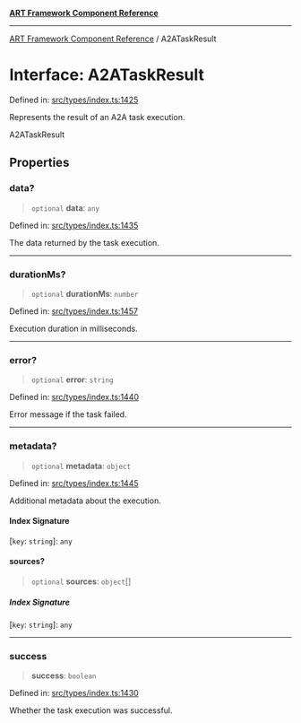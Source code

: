 [**ART Framework Component Reference**](../README.md)

***

[ART Framework Component Reference](../README.md) / A2ATaskResult

# Interface: A2ATaskResult

Defined in: [src/types/index.ts:1425](https://github.com/hashangit/ART/blob/e4c184bd9ffa5ef078ee6a88704f24584b173411/src/types/index.ts#L1425)

Represents the result of an A2A task execution.

 A2ATaskResult

## Properties

### data?

> `optional` **data**: `any`

Defined in: [src/types/index.ts:1435](https://github.com/hashangit/ART/blob/e4c184bd9ffa5ef078ee6a88704f24584b173411/src/types/index.ts#L1435)

The data returned by the task execution.

***

### durationMs?

> `optional` **durationMs**: `number`

Defined in: [src/types/index.ts:1457](https://github.com/hashangit/ART/blob/e4c184bd9ffa5ef078ee6a88704f24584b173411/src/types/index.ts#L1457)

Execution duration in milliseconds.

***

### error?

> `optional` **error**: `string`

Defined in: [src/types/index.ts:1440](https://github.com/hashangit/ART/blob/e4c184bd9ffa5ef078ee6a88704f24584b173411/src/types/index.ts#L1440)

Error message if the task failed.

***

### metadata?

> `optional` **metadata**: `object`

Defined in: [src/types/index.ts:1445](https://github.com/hashangit/ART/blob/e4c184bd9ffa5ef078ee6a88704f24584b173411/src/types/index.ts#L1445)

Additional metadata about the execution.

#### Index Signature

\[`key`: `string`\]: `any`

#### sources?

> `optional` **sources**: `object`[]

##### Index Signature

\[`key`: `string`\]: `any`

***

### success

> **success**: `boolean`

Defined in: [src/types/index.ts:1430](https://github.com/hashangit/ART/blob/e4c184bd9ffa5ef078ee6a88704f24584b173411/src/types/index.ts#L1430)

Whether the task execution was successful.
